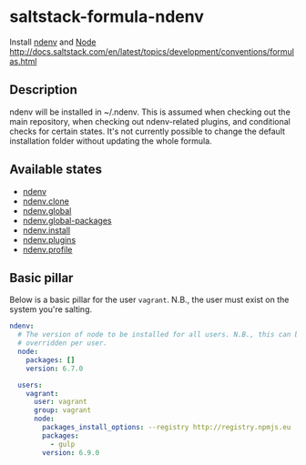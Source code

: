 # saltstack-formula-ndenv
Install [ndenv](https://github.com/riywo/ndenv) and [Node](https://nodejs.org/en/)
http://docs.saltstack.com/en/latest/topics/development/conventions/formulas.html

## Description
ndenv will be installed in ~/.ndenv. This is assumed when checking out the main
repository, when checking out ndenv-related plugins, and conditional checks for
certain states. It's not currently possible to change the default installation
folder without updating the whole formula.

## Available states

  - [ndenv](#ndenv)
  - [ndenv.clone](#ndenv.clone)
  - [ndenv.global](#ndenv.global)
  - [ndenv.global-packages](#ndenv.global-packages)
  - [ndenv.install](#ndenv.install)
  - [ndenv.plugins](#ndenv.plugins)
  - [ndenv.profile](#ndenv.profile)

## Basic pillar
Below is a basic pillar for the user `vagrant`. N.B., the user must exist on the
system you're salting.

```yaml
ndenv:
  # The version of node to be installed for all users. N.B., this can be
  # overridden per user.
  node:
    packages: []
    version: 6.7.0

  users:
    vagrant:
      user: vagrant
      group: vagrant
      node:
        packages_install_options: --registry http://registry.npmjs.eu
        packages:
          - gulp
        version: 6.9.0
```
